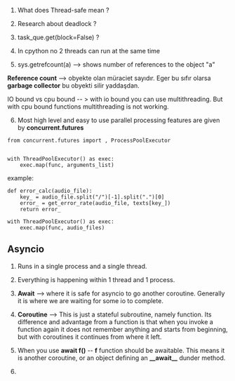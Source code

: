 1. What does Thread-safe mean ?

2. Research about deadlock ?

3. task\_que.get(block=False) ?

4. In cpython no 2 threads can run at the same time 

5. sys.getrefcount(a) --> shows number of references to the object "a"

**Reference count** --> obyekte olan müraciet sayıdır. Eger bu sıfır olarsa **garbage collector** bu obyekti silir yaddaşdan.

IO bound vs cpu bound -- > with io bound you can use multithreading. But with cpu bound functions multithreading is not working. 





6.  Most high level and easy to use parallel processing features are given by **concurrent.futures**

```
from concurrent.futures import , ProcessPoolExecutor


with ThreadPoolExecutor() as exec:
    exec.map(func, arguments_list)
```

example:

```
def error_calc(audio_file):
    key_ = audio_file.split("/")[-1].split(".")[0]
    error_ = get_error_rate(audio_file, texts[key_])
    return error_

with ThreadPoolExecutor() as exec:
    exec.map(func, audio_files)
```




## Asyncio

1. Runs in a single process and a single thread. 

2. Everything is happening within 1 thread and 1 process.

3. **Await** --> where it is safe for asyncio to go another coroutine. Generally it is where we are waiting for some io to complete.

4. **Coroutine** --> This is just a stateful subroutine, namely function. Its difference and advantage from  a function is that when you invoke a function again it does not remember anything and starts from beginning, but with coroutines it continues from where it left. 

5. When you use **await f()** -- **f** function should be awaitable. This means it is another coroutine, or an object defining an **\_\_await\_\_** dunder method.

6. 

